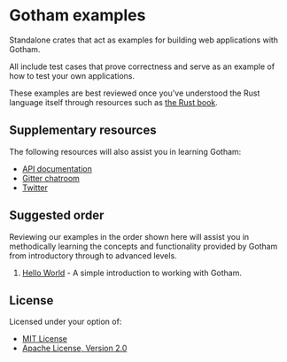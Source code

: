 # Gotham examples

Standalone crates that act as examples for building web applications with Gotham.

All include test cases that prove correctness and serve as an example of how to test your own applications.

These examples are best reviewed once you've understood the Rust language itself through resources
such as [the Rust book](https://doc.rust-lang.org/book/second-edition/).

## Supplementary resources

The following resources will also assist you in learning Gotham:

* [API documentation](https://docs.rs/gotham/)
* [Gitter chatroom](https://gitter.im/gotham-rs/gotham)
* [Twitter](https://twitter.com/gotham_rs)

## Suggested order

Reviewing our examples in the order shown here will assist you in methodically learning the
concepts and functionality provided by Gotham from introductory through to advanced levels.

1. [Hello World](hello_world) - A simple introduction to working with Gotham.

## License

Licensed under your option of:

* [MIT License](../LICENSE-MIT)
* [Apache License, Version 2.0](../LICENSE-APACHE)
